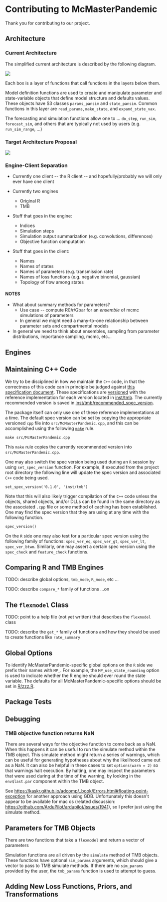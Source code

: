 # Contributing to McMasterPandemic

Thank you for contributing to our project.

## Architecture

### Current Architecture

The simplified current architecture is described by the following diagram.

![](assets/architecture.svg)

Each box is a layer of functions that call functions in the layers below them.

Model definition functions are used to create and manipulate parameter and state-variable objects that define model structure and defaults values.  These objects have S3 classes `params_pansim` and `state_pansim`.  Common functions in this layer are `read_params`, `make_state`, and `expand_state_vax`.

The forecasting and simulation functions allow one to ... `do_step`, `run_sim`, `forecast_sim`, and others that are typically not used by users (e.g. `run_sim_range`, ...)

### Target Architecture Proposal

![](assets/target_architecture.svg)

### Engine-Client Separation

* Currently one client -- the R client -- and hopefully/probably we will only ever have one client
* Currently two engines
  * Original R
  * TMB


* Stuff that goes in the engine:
  * Indices
  * Simulation steps
  * Simulation output summarization (e.g. convolutions, differences)
  * Objective function computation
* Stuff that goes in the client:
  * Names
  * Names of states
  * Names of parameters (e.g. transmission rate)
  * Names of loss functions (e.g. negative binomial, gaussian)
  * Topology of flow among states

#### NOTES

* What about summary methods for parameters?
  * Use case -- compute R0/r/Gbar for an _ensemble_ of mcmc simulations of parameters
  * In general we might need a many-to-one relationship between parameter sets and compartmental models
* In general we need to think about ensembles, sampling from parameter distributions, importance sampling, mcmc, etc...


## Engines



## Maintaining C++ Code

We try to be disciplined in how we maintain the `C++` code, in that the correctness of this code can in principle be judged against [this specification document](https://canmod.net/misc/flex_specs).  These specifications are [versioned](https://canmod.net/misc/flex_specs#versioning-and-lifecycle) with the reference implementation for each version located in [inst/tmb](https://github.com/mac-theobio/McMasterPandemic/tree/tmb/inst/tmb). The currently recommended version is saved in [inst/tmb/recommended_spec_version](https://github.com/mac-theobio/McMasterPandemic/tree/tmb/inst/tmb/recommended_spec_version).

The package itself can only use one of these reference implementations at a time. The default spec version can be set by copying the appropriate versioned `cpp` file into `src/McMasterPandemic.cpp`, and this can be accomplished using the following [`make`](https://www.gnu.org/software/make/) rule.
```
make src/McMasterPandemic.cpp
```
This `make` rule copies the currently recommended version into `src/McMasterPandemic.cpp`.

One may also switch the spec version being used during an `R` session by using `set_spec_version` function. For example, if executed from the project root directory the following line will update the spec version and associated `C++` code being used.
```
set_spec_version('0.1.0', 'inst/tmb')
```
Note that this will also likely trigger compilation of the `C++` code unless the objects, shared objects, and/or DLLs can be found in the same directory as the associated `.cpp` file or some method of caching has been established.  One may find the spec version that they are using at any time with the following function.
```
spec_version()
```

On the `R` side one may also test for a particular spec version using the following family of functions: `spec_ver_eq`, `spec_ver_gt`, `spec_ver_lt`, `spec_ver_btwn`. Similarly, one may assert a certain spec version using the `spec_check` and `feature_check` functions.


## Comparing R and TMB Engines

TODO: describe global options, `tmb_mode`, `R_mode`, etc ...

TODO: describe `compare_*` family of functions ...on 


## The `flexmodel` Class

TODO: point to a help file (not yet written) that describes the `flexmodel` class

TODO: describe the `get_*` family of functions and how they should be used to create functions like `rate_summary`


## Global Options

To identify McMasterPandemic-specific global options on the `R` side we prefix their names with `MP_`. For example, the `MP_use_state_rounding` option is used to indicate whether the R engine should ever round the state variable. The defaults for all McMasterPandemic-specific options should be set in [R/zzz.R](https://github.com/mac-theobio/McMasterPandemic/blob/tmb/R/zzz.R).

## Package Tests



## Debugging

### TMB objective function returns NaN

There are several ways for the objective function to come back as a NaN. When this happens it can be useful to run the simulate method within the TMB object. This simulate method might return a series of warnings, which can be useful for generating hypotheses about why the likelihood came out as a NaN. It can also be helpful in these cases to set `options(warn = 2)` so that warnings halt execution. By halting, one may inspect the parameters that were used during at the time of the warning, by looking in the `env$last.par` component within the TMB object.

See https://kaskr.github.io/adcomp/_book/Errors.html#floating-point-exception for another approach using GDB.  Unfortunately this doesn't appear to be available for mac os (related discussion: https://github.com/ArduPilot/ardupilot/issues/1941), so I prefer just using the simulate method.


## Parameters for TMB Objects

There are two functions that take a `flexmodel` and return a vector of parameters

Simulation functions are all driven by the `simulate` method of TMB objects. These functions have optional `sim_params` arguments, which should give a vector to pass to TMB simulate methods. If there are no `sim_params` provided by the user, the `tmb_params` function is used to attempt to guess.


## Adding New Loss Functions, Priors, and Transformations

